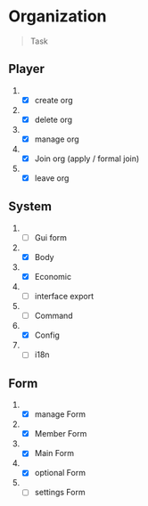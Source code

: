 # Organization

> Task

## Player

1. - [x] create org
2. - [x] delete org
3. - [x] manage org
4. - [x] Join org (apply / formal join)
5. - [x] leave org

## System

1. - [ ] Gui form
2. - [x] Body
3. - [x] Economic
4. - [ ] interface export
5. - [ ] Command
6. - [x] Config
7. - [ ] i18n

## Form

1. - [x] manage Form
2. - [x] Member Form
3. - [x] Main Form
4. - [x] optional Form
5. - [ ] settings Form
